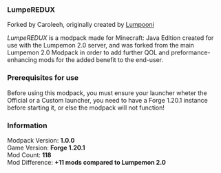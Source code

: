 ### LumpeREDUX
Forked by Caroleeh, originally created by [Lumpooni](https://github.com/Lumpooni/Lumepemon2.0)

_LumpeREDUX_ is a modpack made for Minecraft: Java Edition created for use with the Lumpemon 2.0 server,
and was forked from the main Lumpemon 2.0 Modpack in order to add further QOL and preformance-enhancing mods
for the added benefit to the end-user.

### Prerequisites for use
Before using this modpack, you must ensure your launcher wheter the Official or a Custom launcher,
you need to have a Forge 1.20.1 instance before starting it, or else the modpack will not function!

### Information
Modpack Version: **1.0.0**            
Game Version: **Forge 1.20.1**  
Mod Count: **118**     
Mod Difference: **+11 mods compared to Lumpemon 2.0**
